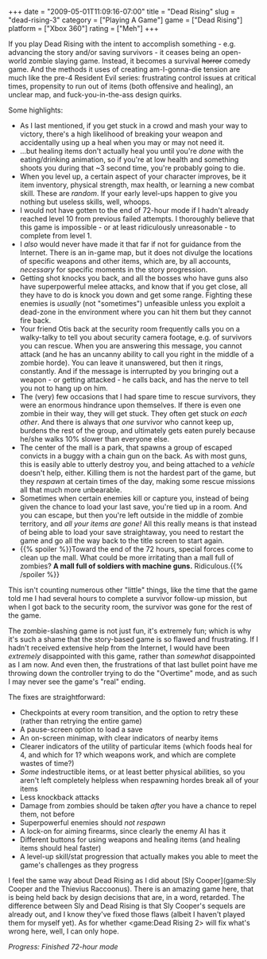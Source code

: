 +++
date = "2009-05-01T11:09:16-07:00"
title = "Dead Rising"
slug = "dead-rising-3"
category = ["Playing A Game"]
game = ["Dead Rising"]
platform = ["Xbox 360"]
rating = ["Meh"]
+++

If you play Dead Rising with the intent to accomplish something - e.g. advancing the story and/or saving survivors - it ceases being an open-world zombie slaying game.  Instead, it becomes a survival <s>horror</s> comedy game.  And the methods it uses of creating am-I-gonna-die tension are much like the pre-4 Resident Evil series: frustrating control issues at critical times, propensity to run out of items (both offensive and healing), an unclear map, and fuck-you-in-the-ass design quirks.

Some highlights:

* As I last mentioned, if you get stuck in a crowd and mash your way to victory, there's a high likelihood of breaking your weapon and accidentally using up a heal when you may or may not need it.
* ...but healing items don't actually heal you until you're <i>done</i> with the eating/drinking animation, so if you're at low health and something shoots you during that ~3 second time, you're probably going to die.
* When you level up, a certain aspect of your character improves, be it item inventory, physical strength, max health, or learning a new combat skill.  These are <i>random</i>.  If your early level-ups happen to give you nothing but useless skills, well, whoops.
* I would not have gotten to the end of 72-hour mode if I hadn't already reached level 10 from previous failed attempts.  I thoroughly believe that this game is impossible - or at least ridiculously unreasonable - to complete from level 1.
* I <i>also</i> would never have made it that far if not for guidance from the Internet.  There is an in-game map, but it does not divulge the locations of specific weapons and other items, which are, by all accounts, <i>necessary</i> for specific moments in the story progression.
* Getting shot knocks you back, and all the bosses who have guns also have superpowerful melee attacks, and know that if you get close, all they have to do is knock you down and get some range.  Fighting these enemies is <i>usually</i> (not "sometimes") unfeasible unless you exploit a dead-zone in the environment where you can hit them but they cannot fire back.
* Your friend Otis back at the security room frequently calls you on a walky-talky to tell you about security camera footage, e.g. of survivors you can rescue.  When you are answering this message, you cannot attack (and he has an uncanny ability to call you right in the middle of a zombie horde).  You can leave it unanswered, but then it rings, constantly.  And if the message is interrupted by you bringing out a weapon - or getting attacked - he calls back, and has the nerve to tell you not to hang up on him.
* The (very) few occasions that I had spare time to rescue survivors, they were an enormous hindrance upon themselves.  If there is even one zombie in their way, they will get stuck.  They often get stuck <i>on each other</i>.  And there is always that <i>one</i> survivor who cannot keep up, burdens the rest of the group, and ultimately gets eaten purely because he/she walks 10% slower than everyone else.
* The center of the mall is a park, that spawns a group of escaped convicts in a buggy with a chain gun on the back.  As with most guns, this is easily able to utterly destroy you, and being attached to a <i>vehicle</i> doesn't help, either.  Killing them is not the hardest part of the game, but they <i>respawn</i> at certain times of the day, making some rescue missions all that much more unbearable.
* Sometimes when certain enemies kill or capture you, instead of being given the chance to load your last save, you're tied up in a room.  And you can escape, but then you're left outside in the middle of zombie territory, and <i>all your items are gone!</i>  All this really means is that instead of being able to load your save straightaway, you need to restart the game and go all the way back to the title screen to start again.
* {{% spoiler %}}Toward the end of the 72 hours, special forces come to clean up the mall.  What could be more irritating than a mall full of zombies?  <b>A mall full of soldiers with machine guns.</b>  Ridiculous.{{% /spoiler %}}

This isn't counting numerous other "little" things, like the time that the game told me I had several hours to complete a survivor follow-up mission, but when I got back to the security room, the survivor was gone for the rest of the game.

The zombie-slashing game is not just fun, it's extremely fun; which is why it's such a shame that the story-based game is so flawed and frustrating.  If I hadn't received extensive help from the Internet, I would have been <i>extremely</i> disappointed with this game, rather than <i>somewhat</i> disappointed as I am now.  And even then, the frustrations of that last bullet point have me throwing down the controller trying to do the "Overtime" mode, and as such I may never see the game's "real" ending.

The fixes are straightforward:

* Checkpoints at every room transition, and the option to retry these (rather than retrying the entire game)
* A pause-screen option to load a save
* An on-screen minimap, with clear indicators of nearby items
* Clearer indicators of the utility of particular items (which foods heal for 4, and which for 1? which weapons work, and which are complete wastes of time?)
* <i>Some</i> indestructible items, or at least better physical abilities, so you aren't left completely helpless when respawning hordes break all of your items
* Less knockback attacks
* Damage from zombies should be taken <i>after</i> you have a chance to repel them, not before
* Superpowerful enemies should <i>not respawn</i>
* A lock-on for aiming firearms, since clearly the enemy AI has it
* Different buttons for using weapons and healing items (and healing items should heal faster)
* A level-up skill/stat progression that actually makes you able to meet the game's challenges as they progress

I feel the same way about Dead Rising as I did about [Sly Cooper](game:Sly Cooper and the Thievius Raccoonus).  There is an amazing game here, that is being held back by design decisions that are, in a word, retarded.  The difference between Sly and Dead Rising is that Sly Cooper's sequels are already out, and I know they've fixed those flaws (albeit I haven't played them for myself yet).  As for whether <game:Dead Rising 2> will fix what's wrong here, well, I can only hope.

<i>Progress: Finished 72-hour mode</i>